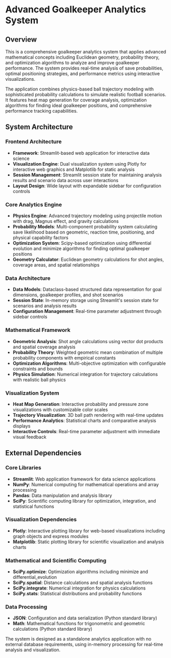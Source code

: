 # Advanced Goalkeeper Analytics System

## Overview

This is a comprehensive goalkeeper analytics system that applies advanced mathematical concepts including Euclidean geometry, probability theory, and optimization algorithms to analyze and improve goalkeeper performance. The system provides real-time analysis of save probabilities, optimal positioning strategies, and performance metrics using interactive visualizations.

The application combines physics-based ball trajectory modeling with sophisticated probability calculations to simulate realistic football scenarios. It features heat map generation for coverage analysis, optimization algorithms for finding ideal goalkeeper positions, and comprehensive performance tracking capabilities.

## System Architecture

### Frontend Architecture
- **Framework**: Streamlit-based web application for interactive data science
- **Visualization Engine**: Dual visualization system using Plotly for interactive web graphics and Matplotlib for static analysis
- **Session Management**: Streamlit session state for maintaining analysis results and scenario data across user interactions
- **Layout Design**: Wide layout with expandable sidebar for configuration controls

### Core Analytics Engine
- **Physics Engine**: Advanced trajectory modeling using projectile motion with drag, Magnus effect, and gravity calculations
- **Probability Models**: Multi-component probability system calculating save likelihood based on geometric, reaction time, positioning, and physical capability factors
- **Optimization System**: Scipy-based optimization using differential evolution and minimize algorithms for finding optimal goalkeeper positions
- **Geometry Calculator**: Euclidean geometry calculations for shot angles, coverage areas, and spatial relationships

### Data Architecture
- **Data Models**: Dataclass-based structured data representation for goal dimensions, goalkeeper profiles, and shot scenarios
- **Session State**: In-memory storage using Streamlit's session state for scenarios and analysis results
- **Configuration Management**: Real-time parameter adjustment through sidebar controls

### Mathematical Framework
- **Geometric Analysis**: Shot angle calculations using vector dot products and spatial coverage analysis
- **Probability Theory**: Weighted geometric mean combination of multiple probability components with empirical constants
- **Optimization Algorithms**: Multi-objective optimization with configurable constraints and bounds
- **Physics Simulation**: Numerical integration for trajectory calculations with realistic ball physics

### Visualization System
- **Heat Map Generation**: Interactive probability and pressure zone visualizations with customizable color scales
- **Trajectory Visualization**: 3D ball path rendering with real-time updates
- **Performance Analytics**: Statistical charts and comparative analysis displays
- **Interactive Controls**: Real-time parameter adjustment with immediate visual feedback

## External Dependencies

### Core Libraries
- **Streamlit**: Web application framework for data science applications
- **NumPy**: Numerical computing for mathematical operations and array processing
- **Pandas**: Data manipulation and analysis library
- **SciPy**: Scientific computing library for optimization, integration, and statistical functions

### Visualization Dependencies
- **Plotly**: Interactive plotting library for web-based visualizations including graph objects and express modules
- **Matplotlib**: Static plotting library for scientific visualization and analysis charts

### Mathematical and Scientific Computing
- **SciPy.optimize**: Optimization algorithms including minimize and differential_evolution
- **SciPy.spatial**: Distance calculations and spatial analysis functions
- **SciPy.integrate**: Numerical integration for physics calculations
- **SciPy.stats**: Statistical distributions and probability functions

### Data Processing
- **JSON**: Configuration and data serialization (Python standard library)
- **Math**: Mathematical functions for trigonometric and geometric calculations (Python standard library)

The system is designed as a standalone analytics application with no external database requirements, using in-memory processing for real-time analysis and visualization.
